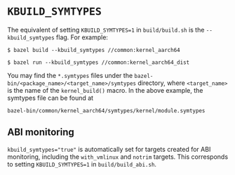# `KBUILD_SYMTYPES`

The equivalent of setting `KBUILD_SYMTYPES=1` in `build/build.sh` is the
`--kbuild_symtypes` flag. For example:

```shell
$ bazel build --kbuild_symtypes //common:kernel_aarch64
```

```shell
$ bazel run --kbuild_symtypes //common:kernel_aarch64_dist
```

You may find the `*.symtypes` files under the
`bazel-bin/<package_name>/<target_name>/symtypes` directory,
where `<target_name>` is the name of the `kernel_build()`
macro. In the above example, the symtypes file can be found at

```
bazel-bin/common/kernel_aarch64/symtypes/kernel/module.symtypes
```

## ABI monitoring

`kbuild_symtypes="true"` is automatically set for targets
created for ABI monitoring, including the `with_vmlinux`
and `notrim` targets. This corresponds to setting
`KBUILD_SYMTYPES=1` in `build/build_abi.sh`.
